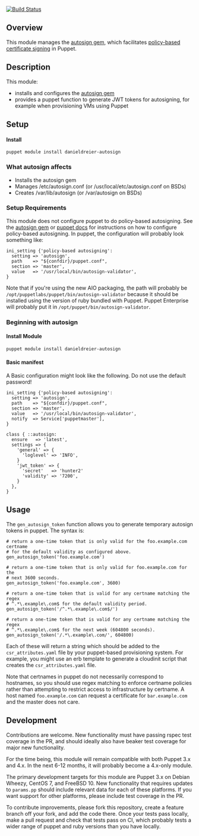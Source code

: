 [![Build Status](https://travis-ci.org/danieldreier/puppet-autosign.svg?branch=master)](https://travis-ci.org/danieldreier/puppet-autosign)

## Overview

This module manages the [autosign gem](https://github.com/danieldreier/autosign), which facilitates [policy-based certificate signing](https://docs.puppetlabs.com/puppet/latest/reference/ssl_autosign.html#policy-based-autosigning) in Puppet.

## Description

This module:

- installs and configures the [autosign gem](https://github.com/danieldreier/autosign)
- provides a puppet function to generate JWT tokens for autosigning, for example when provisioning VMs using Puppet

## Setup

#### Install
```
puppet module install danieldreier-autosign
```

### What autosign affects

* Installs the autosign gem
* Manages /etc/autosign.conf (or /usr/local/etc/autosign.conf on BSDs)
* Creates /var/lib/autosign (or /var/autosign on BSDs)

### Setup Requirements

This module does not configure puppet to do policy-based autosigning. See the [autosign gem](https://github.com/danieldreier/autosign#2-configure-master) or [puppet docs](https://docs.puppetlabs.com/puppet/latest/reference/ssl_autosign.html#policy-based-autosigning) for instructions on how to configure policy-based autosigning. In puppet, the configuration will probably look something like:

```puppet
ini_setting {'policy-based autosigning':
  setting => 'autosign',
  path    => "${confdir}/puppet.conf",
  section => 'master',
  value   => '/usr/local/bin/autosign-validator',
}
```

Note that if you're using the new AIO packaging, the path will probably be `/opt/puppetlabs/puppet/bin/autosign-validator` because it should be installed using the version of ruby bundled with Puppet. Puppet Enterprise will probably put it in `/opt/puppet/bin/autosign-validator`.

### Beginning with autosign

#### Install Module
```bash
puppet module install danieldreier-autosign
```

#### Basic manifest
A Basic configuration might look like the following. Do not use the default password!

```puppet
ini_setting {'policy-based autosigning':
  setting => 'autosign',
  path    => "${confdir}/puppet.conf",
  section => 'master',
  value   => '/usr/local/bin/autosign-validator',
  notify  => Service['puppetmaster'],
}

class { ::autosign:
  ensure   => 'latest',
  settings => {
    'general' => {
      'loglevel' => 'INFO',
    }
    'jwt_token' => {
      'secret'   => 'hunter2'
      'validity' => '7200',
    }
  },
}
```

## Usage

The `gen_autosign_token` function allows you to generate temporary autosign 
tokens in puppet. The syntax is:

```puppet
# return a one-time token that is only valid for the foo.example.com certname
# for the default validity as configured above.
gen_autosign_token('foo.example.com')

# return a one-time token that is only valid for foo.example.com for the
# next 3600 seconds.
gen_autosign_token('foo.example.com', 3600)

# return a one-time token that is valid for any certname matching the regex
# ^.*\.example\.com$ for the default validity period.
gen_autosign_token('/^.*\.example\.com$/')

# return a one-time token that is valid for any certname matching the regex
# ^.*\.example\.com$ for the next week (604800 seconds).
gen_autosign_token('/.*\.example\.com/', 604800)
```

Each of these will return a string which should be added to the
`csr_attributes.yaml` file by your puppet-based provisioning system. For
example, you might use an erb template to generate a cloudinit script that
creates the `csr_attributes.yaml` file.

Note that certnames in puppet do not necessarily correspond to hostnames, so
you should use regex matching to enforce certname policies rather than
attempting to restrict access to infrastructure by certname. A host named
`foo.example.com` can request a certificate for `bar.example.com` and the
master does not care.

## Development

Contributions are welcome. New functionality must have passing rspec test
coverage in the PR, and should ideally also have beaker test coverage for
major new functionality.

For the time being, this module will remain compatible with both Puppet 3.x
and 4.x. In the next 6-12 months, it will probably become a 4.x-only module.

The primary development targets for this module are Puppet 3.x on Debian
Wheezy, CentOS 7, and FreeBSD 10. New functionality that requires updates to
`params.pp` should include relevant data for each of these platforms. If
you want support for other platforms, please include test coverage in the PR.

To contribute improvements, please fork this repository, create a feature
branch off your fork, and add the code there. Once your tests pass locally,
make a pull request and check that tests pass on CI, which probably tests a
wider range of puppet and ruby versions than you have locally.
